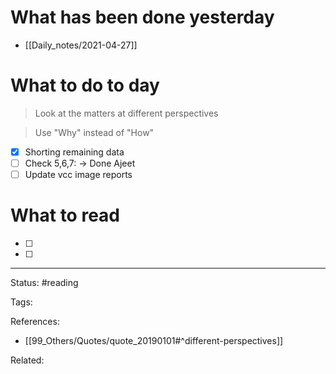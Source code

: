 # What has been done yesterday

- [[Daily_notes/2021-04-27]]

# What to do to day
>Look at the matters at different perspectives

>Use "Why" instead of "How"

- [x] Shorting remaining data
- [ ] Check 5,6,7: -> Done Ajeet
- [ ] Update vcc image reports 

# What to read

- [ ] 
- [ ] 



---
Status: #reading

Tags: 

References:
- [[99_Others/Quotes/quote_20190101#^different-perspectives]]

Related: 
